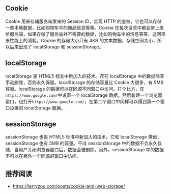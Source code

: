 ## Cookie
Cookie 用来存储服务端发来的 Session ID，实现 HTTP 的鉴权，它也可以存储一些本地数据，比如购物车中的商品信息等等。Cookie 在每次请求中都会带上发给服务端，如果存储了服务端并不需要的数据，比如购物车中的信息等等，这回带来性能上的消耗。Cookie 的存储大小只有 4KB 的文本数据，存储空间太小，所以后来出现了 localStorage 和 sessionStorage。
## localStorage
localStorage 是 HTML5 标准中新加入的技术。存在 localStorage 中的数据除非手动删除，否则永久保留。localStorage 的存储容量比 Cookie 大很多，有 5MB 容量。localStorage 的数据可以在同源不同窗口中访问。打个比方，在`https://www.google.com/`中设置一个 localStorage 数据，然后新建一个浏览器窗口，也打开`https://www.google.com/`，在第二个窗口中同样可以得到第一个窗口设置的 localStorage 数据。
## sessionStorage
sessionStorage 也是 HTML5 标准中新加入的技术。它和 localStorage 类似，sessionStorage 也有 5MB 的容量。不过 sessionStorage 中的数据不会永久存储，当用户关闭浏览器窗口后，数据会被删除。另外，sessionStorage 中的数据不可以在另外一个同源的窗口中访问。
## 推荐阅读
- https://jerryzou.com/posts/cookie-and-web-storage/